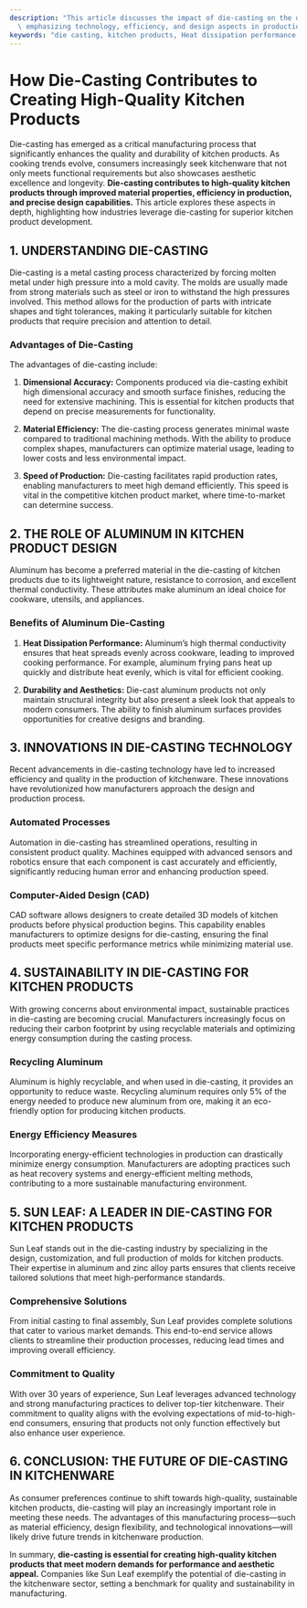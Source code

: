 ```yaml
---
description: "This article discusses the impact of die-casting on the quality of kitchen products,\
  \ emphasizing technology, efficiency, and design aspects in production."
keywords: "die casting, kitchen products, Heat dissipation performance, Heat sink"
---
```

# How Die-Casting Contributes to Creating High-Quality Kitchen Products

Die-casting has emerged as a critical manufacturing process that significantly enhances the quality and durability of kitchen products. As cooking trends evolve, consumers increasingly seek kitchenware that not only meets functional requirements but also showcases aesthetic excellence and longevity. **Die-casting contributes to high-quality kitchen products through improved material properties, efficiency in production, and precise design capabilities.** This article explores these aspects in depth, highlighting how industries leverage die-casting for superior kitchen product development.

## 1. UNDERSTANDING DIE-CASTING

Die-casting is a metal casting process characterized by forcing molten metal under high pressure into a mold cavity. The molds are usually made from strong materials such as steel or iron to withstand the high pressures involved. This method allows for the production of parts with intricate shapes and tight tolerances, making it particularly suitable for kitchen products that require precision and attention to detail.

### Advantages of Die-Casting

The advantages of die-casting include:

1. **Dimensional Accuracy:** Components produced via die-casting exhibit high dimensional accuracy and smooth surface finishes, reducing the need for extensive machining. This is essential for kitchen products that depend on precise measurements for functionality.
   
2. **Material Efficiency:** The die-casting process generates minimal waste compared to traditional machining methods. With the ability to produce complex shapes, manufacturers can optimize material usage, leading to lower costs and less environmental impact.

3. **Speed of Production:** Die-casting facilitates rapid production rates, enabling manufacturers to meet high demand efficiently. This speed is vital in the competitive kitchen product market, where time-to-market can determine success.

## 2. THE ROLE OF ALUMINUM IN KITCHEN PRODUCT DESIGN

Aluminum has become a preferred material in the die-casting of kitchen products due to its lightweight nature, resistance to corrosion, and excellent thermal conductivity. These attributes make aluminum an ideal choice for cookware, utensils, and appliances.

### Benefits of Aluminum Die-Casting

1. **Heat Dissipation Performance:** Aluminum’s high thermal conductivity ensures that heat spreads evenly across cookware, leading to improved cooking performance. For example, aluminum frying pans heat up quickly and distribute heat evenly, which is vital for efficient cooking.

2. **Durability and Aesthetics:** Die-cast aluminum products not only maintain structural integrity but also present a sleek look that appeals to modern consumers. The ability to finish aluminum surfaces provides opportunities for creative designs and branding.

## 3. INNOVATIONS IN DIE-CASTING TECHNOLOGY

Recent advancements in die-casting technology have led to increased efficiency and quality in the production of kitchenware. These innovations have revolutionized how manufacturers approach the design and production process.

### Automated Processes

Automation in die-casting has streamlined operations, resulting in consistent product quality. Machines equipped with advanced sensors and robotics ensure that each component is cast accurately and efficiently, significantly reducing human error and enhancing production speed.

### Computer-Aided Design (CAD)

CAD software allows designers to create detailed 3D models of kitchen products before physical production begins. This capability enables manufacturers to optimize designs for die-casting, ensuring the final products meet specific performance metrics while minimizing material use.

## 4. SUSTAINABILITY IN DIE-CASTING FOR KITCHEN PRODUCTS

With growing concerns about environmental impact, sustainable practices in die-casting are becoming crucial. Manufacturers increasingly focus on reducing their carbon footprint by using recyclable materials and optimizing energy consumption during the casting process.

### Recycling Aluminum

Aluminum is highly recyclable, and when used in die-casting, it provides an opportunity to reduce waste. Recycling aluminum requires only 5% of the energy needed to produce new aluminum from ore, making it an eco-friendly option for producing kitchen products.

### Energy Efficiency Measures

Incorporating energy-efficient technologies in production can drastically minimize energy consumption. Manufacturers are adopting practices such as heat recovery systems and energy-efficient melting methods, contributing to a more sustainable manufacturing environment.

## 5. SUN LEAF: A LEADER IN DIE-CASTING FOR KITCHEN PRODUCTS

Sun Leaf stands out in the die-casting industry by specializing in the design, customization, and full production of molds for kitchen products. Their expertise in aluminum and zinc alloy parts ensures that clients receive tailored solutions that meet high-performance standards.

### Comprehensive Solutions

From initial casting to final assembly, Sun Leaf provides complete solutions that cater to various market demands. This end-to-end service allows clients to streamline their production processes, reducing lead times and improving overall efficiency.

### Commitment to Quality

With over 30 years of experience, Sun Leaf leverages advanced technology and strong manufacturing practices to deliver top-tier kitchenware. Their commitment to quality aligns with the evolving expectations of mid-to-high-end consumers, ensuring that products not only function effectively but also enhance user experience.

## 6. CONCLUSION: THE FUTURE OF DIE-CASTING IN KITCHENWARE

As consumer preferences continue to shift towards high-quality, sustainable kitchen products, die-casting will play an increasingly important role in meeting these needs. The advantages of this manufacturing process—such as material efficiency, design flexibility, and technological innovations—will likely drive future trends in kitchenware production.

In summary, **die-casting is essential for creating high-quality kitchen products that meet modern demands for performance and aesthetic appeal.** Companies like Sun Leaf exemplify the potential of die-casting in the kitchenware sector, setting a benchmark for quality and sustainability in manufacturing.
